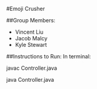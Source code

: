 
#Emoji Crusher

##Group Members:
* Vincent Liu
* Jacob Malcy
* Kyle Stewart

##Instructions to Run:
In terminal:

javac Controller.java

java Controller.java
